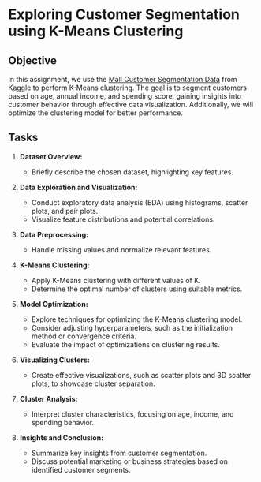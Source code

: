 # Exploring Customer Segmentation using K-Means Clustering

## Objective
In this assignment, we use the [Mall Customer Segmentation Data](https://www.kaggle.com/vjchoudhary7/customer-segmentation-tutorial-in-python) from Kaggle to perform K-Means clustering. The goal is to segment customers based on age, annual income, and spending score, gaining insights into customer behavior through effective data visualization. Additionally, we will optimize the clustering model for better performance.

## Tasks

1. **Dataset Overview:**
   - Briefly describe the chosen dataset, highlighting key features.

2. **Data Exploration and Visualization:**
   - Conduct exploratory data analysis (EDA) using histograms, scatter plots, and pair plots.
   - Visualize feature distributions and potential correlations.

3. **Data Preprocessing:**
   - Handle missing values and normalize relevant features.

4. **K-Means Clustering:**
   - Apply K-Means clustering with different values of K.
   - Determine the optimal number of clusters using suitable metrics.

5. **Model Optimization:**
   - Explore techniques for optimizing the K-Means clustering model.
   - Consider adjusting hyperparameters, such as the initialization method or convergence criteria.
   - Evaluate the impact of optimizations on clustering results.

6. **Visualizing Clusters:**
   - Create effective visualizations, such as scatter plots and 3D scatter plots, to showcase cluster separation.

7. **Cluster Analysis:**
   - Interpret cluster characteristics, focusing on age, income, and spending behavior.

8. **Insights and Conclusion:**
   - Summarize key insights from customer segmentation.
   - Discuss potential marketing or business strategies based on identified customer segments.

